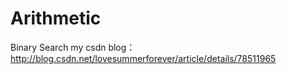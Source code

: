 # Arithmetic
Binary Search my csdn blog：
http://blog.csdn.net/lovesummerforever/article/details/78511965